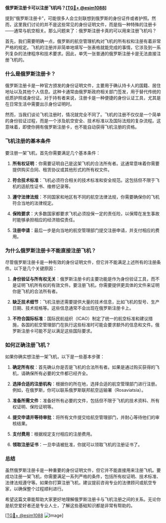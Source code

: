 **俄罗斯注册卡可以注册飞机吗？[[TG💪+ @esim1088](https://t.me/s/esim1088)]**

提到“俄罗斯注册卡”，可能很多人会立刻联想到俄罗斯的身份证件或者护照。然而，这里我们讨论的并不是这些常见的身份证明文件，而是指一种特殊的注册卡——通常与航空相关。那么问题来了：俄罗斯注册卡真的可以用来注册飞机吗？

首先，我们需要明确一点，俄罗斯的航空管理机构对飞机的所有权和注册有着非常严格的规定。飞机的注册并非简单地填写一张表格就能完成的事情，它涉及到一系列复杂的法律程序和技术要求。因此，单凭一张普通的俄罗斯注册卡是无法直接注册飞机的。

### 什么是俄罗斯注册卡？

俄罗斯注册卡是一种官方颁发的身份证明文件，主要用于确认持卡人的国籍、居住地址以及其他个人信息。这种卡通常由俄罗斯政府相关部门签发，用于替代传统的纸质护照或身份证。对于持有者来说，注册卡是一种便捷的身份认证工具，尤其是在日常生活中需要出示身份证明时。

然而，当我们谈论飞机注册时，情况就完全不同了。飞机的注册不仅仅是一个简单的身份验证过程，而是一个涉及航空安全、技术标准以及国际法规的复杂流程。这意味着，即使你拥有俄罗斯注册卡，也不能自动获得飞机注册的资格。

### 飞机注册的基本条件

要注册一架飞机，首先你需要满足几个基本条件：

1. **所有权证明**：你需要证明自己是这架飞机的合法所有者。这通常意味着你需要提供购买合同、租赁协议或其他形式的所有权文件。
   
2. **符合技术标准**：飞机必须符合相关的技术标准和安全规范。这包括但不限于飞机的适航性证书、维修记录等。

3. **遵守法律法规**：不同国家和地区有不同的航空法律法规，你需要确保你的飞机符合当地的法律规定。

4. **保险要求**：大多数国家都要求飞机必须投保一定的责任险，以保障在发生事故时能够承担相应的经济赔偿责任。

5. **注册申请**：最后一步是向当地的航空管理部门提交注册申请，并支付相应的费用。

### 为什么俄罗斯注册卡不能直接注册飞机？

尽管俄罗斯注册卡是一种有效的身份证明文件，但它并不能满足上述所有的注册条件。以下是几个关键原因：

1. **身份验证与所有权无关**：俄罗斯注册卡的主要功能是作为身份验证工具，而不是证明飞机所有权的有效文件。要注册飞机，你需要提供更具体的文件来证明你是飞机的合法所有者。

2. **缺乏技术细节**：飞机注册还需要提供大量的技术信息，比如飞机的型号、生产日期、技术规格等。这些信息通常不会出现在俄罗斯注册卡上。

3. **不符合国际标准**：国际民航组织（ICAO）制定了统一的航空标准和建议措施，各国的航空管理部门在执行这些标准时可能会要求额外的信息和文件。俄罗斯注册卡可能不足以满足这些国际要求。

### 如何正确注册飞机？

如果你确实想注册一架飞机，以下是一些基本步骤：

1. **确定所有权**：首先确认你是否是飞机的合法所有者。如果是通过购买获得的飞机，请确保所有必要的文件都已经齐全。

2. **选择合适的注册机构**：根据你的所在地，选择合适的航空管理部门进行注册。例如，在俄罗斯，你可以联系俄罗斯联邦航空运输署（Rosaviatsia）。

3. **准备所需文件**：准备好所有必要的文件，包括但不限于飞机的技术资料、所有权证明、保险证明等。

4. **提交申请并等待审批**：将所有文件提交给航空管理部门，并耐心等待他们的审核结果。

5. **支付费用**：根据规定支付相应的注册费用。

6. **领取注册证书**：一旦申请被批准，你就可以领取飞机的注册证书了。

### 总结

虽然俄罗斯注册卡是一种重要的身份证明文件，但它并不能直接用来注册飞机。要成功注册一架飞机，你需要满足一系列严格的条件，包括所有权证明、技术标准、法律法规遵守等。如果你打算注册飞机，建议提前咨询专业的法律顾问或航空专家，以确保整个过程顺利进行。

希望这篇文章能帮助大家更好地理解俄罗斯注册卡与飞机注册之间的关系。无论你是航空爱好者还是专业人士，了解这些基础知识都是非常有帮助的。

[[TG💪+ @esim1088](https://t.me/s/esim1088) ![Image](https://i.postimg.cc/4NQfJmqS/Snipaste-2025-05-13-00-14-12.png)]